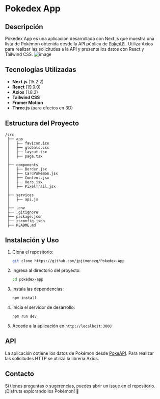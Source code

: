 # Pokedex App

## Descripción
Pokedex App es una aplicación desarrollada con Next.js que muestra una lista de Pokémon obtenida desde la API pública de [PokeAPI](https://pokeapi.co/). Utiliza Axios para realizar las solicitudes a la API y presenta los datos con React y Tailwind CSS.
![image](https://github.com/user-attachments/assets/4394a34e-d31e-4cdd-b334-87b5f1014a14)


## Tecnologías Utilizadas
- **Next.js** (15.2.2)
- **React** (19.0.0)
- **Axios** (1.8.2)
- **Tailwind CSS**
- **Framer Motion**
- **Three.js** (para efectos en 3D)

## Estructura del Proyecto
```
/src
 ├── app
 │   ├── favicon.ico
 │   ├── globals.css
 │   ├── layout.tsx
 │   ├── page.tsx
 │
 ├── components
 │   ├── Border.jsx
 │   ├── CardPokemon.jsx
 │   ├── Content.jsx
 │   ├── Hero.jsx
 │   ├── PixelTrail.jsx
 │
 ├── services
 │   ├── api.js
 │
 ├── .env
 ├── .gitignore
 ├── package.json
 ├── tsconfig.json
 ├── README.md
```

## Instalación y Uso
1. Clona el repositorio:
   ```bash
   git clone https://github.com/jpjimenezq/Pokedex-App
   ```

2. Ingresa al directorio del proyecto:
   ```bash
   cd pokedex-app
   ```

3. Instala las dependencias:
   ```bash
   npm install
   ```

4. Inicia el servidor de desarrollo:
   ```bash
   npm run dev
   ```

5. Accede a la aplicación en `http://localhost:3000`

## API
La aplicación obtiene los datos de Pokémon desde [PokeAPI](https://pokeapi.co/). Para realizar las solicitudes HTTP se utiliza la librería Axios.

## Contacto
Si tienes preguntas o sugerencias, puedes abrir un issue en el repositorio. ¡Disfruta explorando los Pokémon! 🚀


